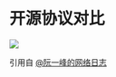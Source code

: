 # 开源协议对比

<!-- more -->

![](http://image.yutao8.com/15029476539417.jpg)

引用自 [@阮一峰的网络日志](http://www.ruanyifeng.com/blog/2011/05/how_to_choose_free_software_licenses.html)


